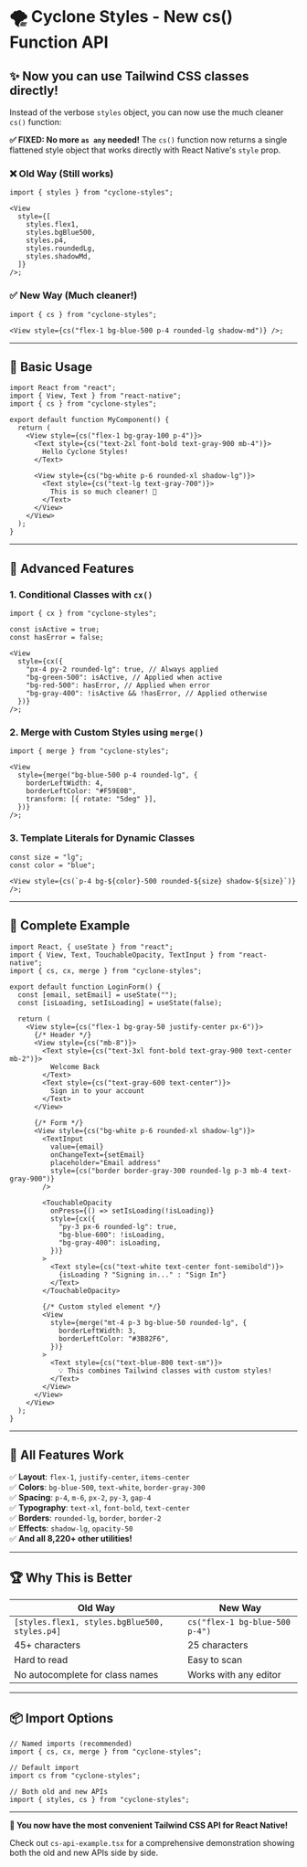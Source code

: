 # 🌪️ Cyclone Styles - New cs() Function API

## ✨ Now you can use Tailwind CSS classes directly!

Instead of the verbose `styles` object, you can now use the much cleaner `cs()` function:

**✅ FIXED: No more `as any` needed!** The `cs()` function now returns a single flattened style object that works directly with React Native's `style` prop.

### ❌ Old Way (Still works)

```tsx
import { styles } from "cyclone-styles";

<View
  style={[
    styles.flex1,
    styles.bgBlue500,
    styles.p4,
    styles.roundedLg,
    styles.shadowMd,
  ]}
/>;
```

### ✅ New Way (Much cleaner!)

```tsx
import { cs } from "cyclone-styles";

<View style={cs("flex-1 bg-blue-500 p-4 rounded-lg shadow-md")} />;
```

---

## 🚀 Basic Usage

```tsx
import React from "react";
import { View, Text } from "react-native";
import { cs } from "cyclone-styles";

export default function MyComponent() {
  return (
    <View style={cs("flex-1 bg-gray-100 p-4")}>
      <Text style={cs("text-2xl font-bold text-gray-900 mb-4")}>
        Hello Cyclone Styles!
      </Text>

      <View style={cs("bg-white p-6 rounded-xl shadow-lg")}>
        <Text style={cs("text-lg text-gray-700")}>
          This is so much cleaner! 🎉
        </Text>
      </View>
    </View>
  );
}
```

---

## 🎯 Advanced Features

### 1. Conditional Classes with `cx()`

```tsx
import { cx } from "cyclone-styles";

const isActive = true;
const hasError = false;

<View
  style={cx({
    "px-4 py-2 rounded-lg": true, // Always applied
    "bg-green-500": isActive, // Applied when active
    "bg-red-500": hasError, // Applied when error
    "bg-gray-400": !isActive && !hasError, // Applied otherwise
  })}
/>;
```

### 2. Merge with Custom Styles using `merge()`

```tsx
import { merge } from "cyclone-styles";

<View
  style={merge("bg-blue-500 p-4 rounded-lg", {
    borderLeftWidth: 4,
    borderLeftColor: "#F59E0B",
    transform: [{ rotate: "5deg" }],
  })}
/>;
```

### 3. Template Literals for Dynamic Classes

```tsx
const size = "lg";
const color = "blue";

<View style={cs(`p-4 bg-${color}-500 rounded-${size} shadow-${size}`)} />;
```

---

## 📝 Complete Example

```tsx
import React, { useState } from "react";
import { View, Text, TouchableOpacity, TextInput } from "react-native";
import { cs, cx, merge } from "cyclone-styles";

export default function LoginForm() {
  const [email, setEmail] = useState("");
  const [isLoading, setIsLoading] = useState(false);

  return (
    <View style={cs("flex-1 bg-gray-50 justify-center px-6")}>
      {/* Header */}
      <View style={cs("mb-8")}>
        <Text style={cs("text-3xl font-bold text-gray-900 text-center mb-2")}>
          Welcome Back
        </Text>
        <Text style={cs("text-gray-600 text-center")}>
          Sign in to your account
        </Text>
      </View>

      {/* Form */}
      <View style={cs("bg-white p-6 rounded-xl shadow-lg")}>
        <TextInput
          value={email}
          onChangeText={setEmail}
          placeholder="Email address"
          style={cs("border border-gray-300 rounded-lg p-3 mb-4 text-gray-900")}
        />

        <TouchableOpacity
          onPress={() => setIsLoading(!isLoading)}
          style={cx({
            "py-3 px-6 rounded-lg": true,
            "bg-blue-600": !isLoading,
            "bg-gray-400": isLoading,
          })}
        >
          <Text style={cs("text-white text-center font-semibold")}>
            {isLoading ? "Signing in..." : "Sign In"}
          </Text>
        </TouchableOpacity>

        {/* Custom styled element */}
        <View
          style={merge("mt-4 p-3 bg-blue-50 rounded-lg", {
            borderLeftWidth: 3,
            borderLeftColor: "#3B82F6",
          })}
        >
          <Text style={cs("text-blue-800 text-sm")}>
            💡 This combines Tailwind classes with custom styles!
          </Text>
        </View>
      </View>
    </View>
  );
}
```

---

## 🎨 All Features Work

✅ **Layout**: `flex-1`, `justify-center`, `items-center`  
✅ **Colors**: `bg-blue-500`, `text-white`, `border-gray-300`  
✅ **Spacing**: `p-4`, `m-6`, `px-2`, `py-3`, `gap-4`  
✅ **Typography**: `text-xl`, `font-bold`, `text-center`  
✅ **Borders**: `rounded-lg`, `border`, `border-2`  
✅ **Effects**: `shadow-lg`, `opacity-50`  
✅ **And all 8,220+ other utilities!**

---

## 🏆 Why This is Better

| Old Way                                       | New Way                        |
| --------------------------------------------- | ------------------------------ |
| `[styles.flex1, styles.bgBlue500, styles.p4]` | `cs("flex-1 bg-blue-500 p-4")` |
| 45+ characters                                | 25 characters                  |
| Hard to read                                  | Easy to scan                   |
| No autocomplete for class names               | Works with any editor          |

---

## 📦 Import Options

```tsx
// Named imports (recommended)
import { cs, cx, merge } from "cyclone-styles";

// Default import
import cs from "cyclone-styles";

// Both old and new APIs
import { styles, cs } from "cyclone-styles";
```

---

**🎉 You now have the most convenient Tailwind CSS API for React Native!**

Check out `cs-api-example.tsx` for a comprehensive demonstration showing both the old and new APIs side by side.
